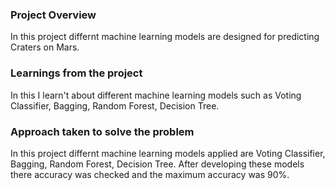 ### Project Overview

 In this project differnt machine learning models are designed for predicting Craters on Mars.


### Learnings from the project

 In this I learn't about different machine learning models such as Voting Classifier, Bagging, Random Forest, Decision Tree.


### Approach taken to solve the problem

 In this project differnt machine learning models applied are Voting Classifier, Bagging, Random Forest, Decision Tree. After developing these models there accuracy was checked and the maximum accuracy was 90%.


